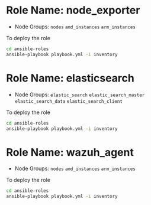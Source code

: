 Role Name: node_exporter
=========

- Node Groups: 
    `nodes`
    `amd_instances`
    `arm_instances`

To deploy the role

```bash
cd ansible-roles
ansible-playbook playbook.yml -i inventory
```

Role Name: elasticsearch
=========

- Node Groups:
    `elastic_search`
    `elastic_search_master`
    `elastic_search_data`
    `elastic_search_client`

To deploy the role

```bash
cd ansible-roles
ansible-playbook playbook.yml -i inventory
```

Role Name: wazuh_agent
=========

- Node Groups:
    `nodes`
    `amd_instances`
    `arm_instances`

To deploy the role

```bash
cd ansible-roles
ansible-playbook playbook.yml -i inventory
```